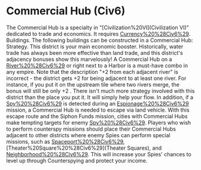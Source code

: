 # Commercial Hub (Civ6)

The Commercial Hub is a specialty in "[Civilization%20VI](Civilization VI)" dedicated to trade and economics. It requires [Currency%20%28Civ6%29](Currency).
Buildings.
The following buildings can be constructed in a Commercial Hub:
Strategy.
This district is your main economic booster. Historically, water trade has always been more effective than land trade, and this district's adjacency bonuses show this marvelously! A Commercial Hub on a [River%20%28Civ6%29](River) or right next to a Harbor is a must-have combo in any empire.
Note that the description "+2 from each adjacent river" is incorrect - the district gets +2 for being adjacent to at least one river. For instance, if you put it on the upstream tile where two rivers merge, the bonus will still be only +2 .
There isn't much more strategy involved with this district than the place you put it. It will simply help your flow.
In addition, if a [Spy%20%28Civ6%29](Spy) is detected during an [Espionage%20%28Civ6%29](espionage) mission, a Commercial Hub is needed to escape via land vehicle. With this escape route and the Siphon Funds mission, cities with Commercial Hubs make tempting targets for enemy [Spy%20%28Civ6%29](Spies). Players who wish to perform counterspy missions should place their Commercial Hubs adjacent to other districts where enemy Spies can perform special missions, such as [Spaceport%20%28Civ6%29](Spaceports), [Theater%20Square%20%28Civ6%29](Theater Squares), and [Neighborhood%20%28Civ6%29](Neighborhoods). This will increase your Spies' chances to level up through Counterspying and protect your income.